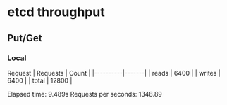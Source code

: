 # etcd throughput 

## Put/Get

### Local

Request
| Requests | Count |
|----------|-------|
| reads    | 6400  |
| writes   | 6400  |
| total    | 12800 |

Elapsed time: 9.489s
Requests per seconds:  1348.89

